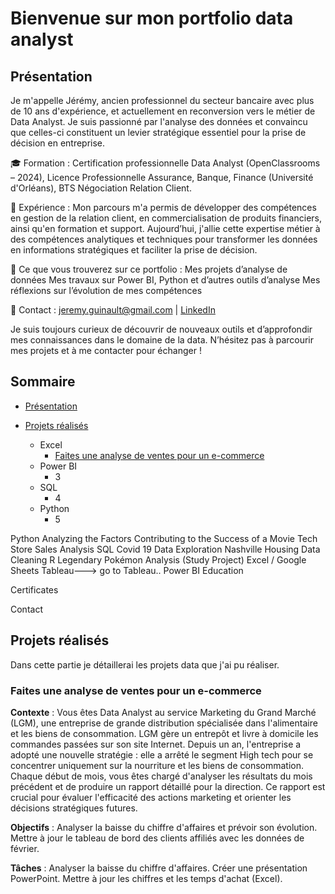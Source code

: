 # Bienvenue sur mon portfolio data analyst

## Présentation

Je m'appelle Jérémy, ancien professionnel du secteur bancaire avec plus de 10 ans d'expérience, et actuellement en reconversion vers le métier de Data Analyst. Je suis passionné par l'analyse des données et convaincu que celles-ci constituent un levier stratégique essentiel pour la prise de décision en entreprise.

🎓 Formation : Certification professionnelle Data Analyst (OpenClassrooms – 2024), Licence Professionnelle Assurance, Banque, Finance (Université d'Orléans), BTS Négociation Relation Client.

💼 Expérience : Mon parcours m'a permis de développer des compétences en gestion de la relation client, en commercialisation de produits financiers, ainsi qu'en formation et support. Aujourd’hui, j'allie cette expertise métier à des compétences analytiques et techniques pour transformer les données en informations stratégiques et faciliter la prise de décision.

🚀 Ce que vous trouverez sur ce portfolio :
Mes projets d’analyse de données
Mes travaux sur Power BI, Python et d’autres outils d’analyse
Mes réflexions sur l’évolution de mes compétences

📩 Contact : jeremy.guinault@gmail.com | [LinkedIn](https://www.linkedin.com/in/jeremy-guinault-384360114/)

Je suis toujours curieux de découvrir de nouveaux outils et d’approfondir mes connaissances dans le domaine de la data. N’hésitez pas à parcourir mes projets et à me contacter pour échanger !

## Sommaire

* [Présentation](https://github.com/Jeremygnlt/portfolio-data-analyst/tree/main?tab=readme-ov-file#pr%C3%A9sentation) 

* [Projets réalisés](https://github.com/Jeremygnlt/portfolio-data-analyst/edit/main/README.md#projets-r%C3%A9alis%C3%A9s)
  * Excel
    * [Faites une analyse de ventes pour un e-commerce](https://github.com/Jeremygnlt/portfolio-data-analyst/edit/main/README.md#faites-une-analyse-de-ventes-pour-un-e-commerce)
  * Power BI
    * 3
  * SQL
    * 4
  * Python
    * 5

Python
Analyzing the Factors Contributing to the Success of a Movie
Tech Store Sales Analysis
SQL
Covid 19 Data Exploration
Nashville Housing Data Cleaning
R
Legendary Pokémon Analysis (Study Project)
Excel / Google Sheets
Tableau---> go to Tableau..
Power BI
Education

Certificates

Contact

## Projets réalisés
Dans cette partie je détaillerai les projets data que j'ai pu réaliser.

### Faites une analyse de ventes pour un e-commerce

**Contexte** :
Vous êtes Data Analyst au service Marketing du Grand Marché (LGM), une entreprise de grande distribution spécialisée dans l'alimentaire et les biens de consommation. LGM gère un entrepôt et livre à domicile les commandes passées sur son site Internet.
Depuis un an, l'entreprise a adopté une nouvelle stratégie : elle a arrêté le segment High tech pour se concentrer uniquement sur la nourriture et les biens de consommation. Chaque début de mois, vous êtes chargé d'analyser les résultats du mois précédent et de produire un rapport détaillé pour la direction. Ce rapport est crucial pour évaluer l'efficacité des actions marketing et orienter les décisions stratégiques futures.

**Objectifs** :
Analyser la baisse du chiffre d'affaires et prévoir son évolution.
Mettre à jour le tableau de bord des clients affiliés avec les données de février.

**Tâches** :
Analyser la baisse du chiffre d'affaires.
Créer une présentation PowerPoint.
Mettre à jour les chiffres et les temps d'achat (Excel).
